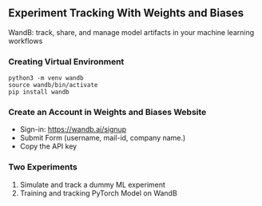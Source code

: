 ## Experiment Tracking With Weights and Biases

WandB: track, share, and manage model artifacts in your machine learning workflows

### Creating Virtual Environment

```
python3 -m venv wandb
source wandb/bin/activate
pip install wandb
```

### Create an Account in Weights and Biases Website

- Sign-in: https://wandb.ai/signup
- Submit Form (username, mail-id, company name.)
- Copy the API key

### Two Experiments

1. Simulate and track a dummy ML experiment
2. Training and tracking PyTorch Model on WandB

